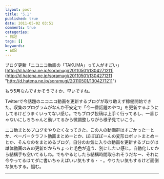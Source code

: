 ```yaml
---
layout: post
title: '5.1'
published: true
date: 2011-05-02 03:51
comments: true
categories:
- 日記
tags: []
keywords:
- 日記
---
```

ブログ更新「ニコニコ動画の「TAKUMA」って人がすごい」[http://d.hatena.ne.jp/soramugi/20110501/1304271211](http://d.hatena.ne.jp/soramugi/20110501/1304271211 "http://d.hatena.ne.jp/soramugi/20110501/1304271211")

もう5月なんですかそうですか、早いですね。

Twitterで今話題のニコニコ動画を更新するブログが取り敢えず稼働開始できた。収集のプログラムがなんか不安定で「今一番話題のやつ」を更新するようにしてるけどうまくいってない感じ。でもブログ投稿は上手く行ってるし、一番じゃないにしろちゃんと動いてるから微調整しながら様子見ていこう。

ニコ動まとめブログをやりたくなってきた。この人の動画群はすごかったーとか、ペーパークラフト動画まとめーとか、ぽぽぽぽーんの変形ロボットまとめーとか、そんなのをまとめるブログ。自分のお気に入りの動画を更新するブログは単体動画のみの更新だからちょっと毛色が違う、別にしたい感じ。自動化したから結構手も空いてるしね。でもやるとしたら結構時間取られそうだなー、それに今やってるはてダに書いちゃえばいい気もする・・。やりたい気もするけど面倒な気もする。悩む。

---

